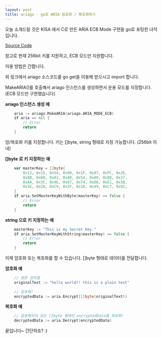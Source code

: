 ```yaml
---
layout: post
title: ariago - go로 ARIA 암호화 / 복호화하기
---
```


오늘 소개드릴 것은 KISA 에서 C로 만든 ARIA ECB Mode 구현을 go로 포팅한 녀석입니다.

[Source Code](https://github.com/kernullist/ariago)


참고로 현재 256bit 키를 지원하고, ECB 모드만 지원합니다.


이용 방법은 간합니다.

위 링크에서 ariago 소스코드를 go get을 이용해 받으시고 import 합니다.

MakeARIA()를 호출해서 ariago 인스턴스를 생성하면서 운용 모드를 지정합니다. (ECB 모드만 구현했습니다)

**ariago 인스턴스 생성 예**

```go
	aria := ariago.MakeARIA(ariago.ARIA_MODE_ECB)		
	if aria == nil {
		// Error
		return
	}
```

암/복호화 키를 지정합니다. 키는 []byte, string 형태로 지정 가능합니다. (256bit 이내)

**[]byte 로 키 지정하는 예**

```go
	var masterKey = []byte{
		0x12, 0x15, 0x54, 0x00, 0x1F, 0x87, 0xFC, 0x2E,
		0x8B, 0x60, 0x01, 0x4D, 0x54, 0xA9, 0x88, 0x37,
		0xAA, 0x3C, 0x4E, 0x07, 0x74, 0xD8, 0xE1, 0x5B,
		0x1E, 0x28, 0xC9, 0x2F, 0x18, 0x49, 0xC7, 0x92,
	}
	if aria.SetMasterKeyWithByte(masterKey) == false {
		// Error
		return
	}
```

**string 으로 키 지정하는 예**

```go
	masterKey := "This is my Secret Key."
	if aria.SetMasterKeyWithString(masterKey) == false {
		// Error
		return
	}
```

이제 암호화 또는 복호화를 할 수 있습니다. []byte 형태로 데이터를 전달합니다.

**암호화 예**

```go
	// 원본 문자열
	originalText := "hello world!! this is a plain text"
	
	// 암호화!
	encryptedData := aria.Encrypt([]byte(originalText))
```

**복호화 예**

```go
	// 암호화되어 있는 []byte 형태의 encryptedData를 복호화!
	decryptedData := aria.Decrypt(encryptedData)
```

끝입니다~ 간단하죠? :)
